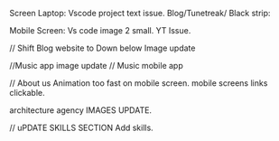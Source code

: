 Screen Laptop:
Vscode project text issue.
Blog/Tunetreak/
Black strip:

Mobile Screen:
Vs code 
image 2 small.
YT Issue.

// Shift 
Blog website to Down below
Image update

//Music app image update
  // Music mobile app

// About us Animation too fast on mobile screen.
mobile screens links clickable.

architecture agency 
IMAGES UPDATE.

// uPDATE SKILLS SECTION
  Add skills.
  

